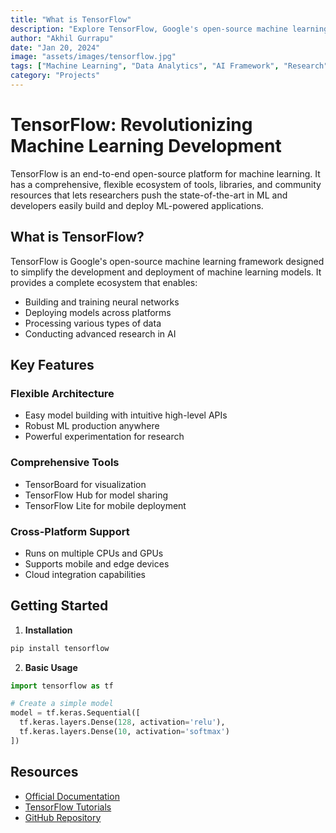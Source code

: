 ```yaml
---
title: "What is TensorFlow"
description: "Explore TensorFlow, Google's open-source machine learning framework that revolutionizes AI development with its flexible ecosystem and powerful tools for building and deploying machine learning models at scale."
author: "Akhil Gurrapu"
date: "Jan 20, 2024"
image: "assets/images/tensorflow.jpg"
tags: ["Machine Learning", "Data Analytics", "AI Framework", "Research"]
category: "Projects"
---
```


# TensorFlow: Revolutionizing Machine Learning Development

TensorFlow is an end-to-end open-source platform for machine learning. It has a comprehensive, flexible ecosystem of tools, libraries, and community resources that lets researchers push the state-of-the-art in ML and developers easily build and deploy ML-powered applications.

## What is TensorFlow?

TensorFlow is Google's open-source machine learning framework designed to simplify the development and deployment of machine learning models. It provides a complete ecosystem that enables:

- Building and training neural networks
- Deploying models across platforms
- Processing various types of data
- Conducting advanced research in AI

## Key Features

### Flexible Architecture
- Easy model building with intuitive high-level APIs
- Robust ML production anywhere
- Powerful experimentation for research

### Comprehensive Tools
- TensorBoard for visualization
- TensorFlow Hub for model sharing
- TensorFlow Lite for mobile deployment

### Cross-Platform Support
- Runs on multiple CPUs and GPUs
- Supports mobile and edge devices
- Cloud integration capabilities

## Getting Started

1. **Installation**
  ```python
  pip install tensorflow
  ```

2. **Basic Usage**
  ```python
  import tensorflow as tf
  
  # Create a simple model
  model = tf.keras.Sequential([
    tf.keras.layers.Dense(128, activation='relu'),
    tf.keras.layers.Dense(10, activation='softmax')
  ])
  ```


## Resources
- [Official Documentation](https://tensorflow.org/docs)
- [TensorFlow Tutorials](https://tensorflow.org/tutorials)
- [GitHub Repository](https://github.com/tensorflow/tensorflow)

